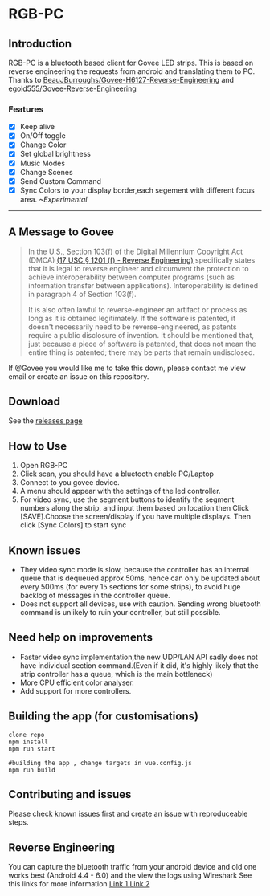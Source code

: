 # RGB-PC

## Introduction

RGB-PC is a bluetooth based client for Govee LED strips. This is based on reverse engineering the requests from android and translating them to PC. Thanks to [BeauJBurroughs/Govee-H6127-Reverse-Engineering](https://github.com/BeauJBurroughs/Govee-H6127-Reverse-Engineering) and [egold555/Govee-Reverse-Engineering](https://github.com/egold555/Govee-Reverse-Engineering)

### Features

- [x] Keep alive
- [x] On/Off toggle
- [x] Change Color
- [x] Set global brightness
- [x] Music Modes
- [x] Change Scenes
- [x] Send Custom Command
- [x] Sync Colors to your display border,each segement with different focus area. <em>~Experimental</em>

---

## A Message to Govee

> In the U.S., Section 103(f) of the Digital Millennium Copyright Act (DMCA) [(17 USC § 1201 (f) - Reverse Engineering)](https://www.law.cornell.edu/uscode/text/17/1201) specifically states that it is legal to reverse engineer and circumvent the protection to achieve interoperability between computer programs (such as information transfer between applications). Interoperability is defined in paragraph 4 of Section 103(f).
>
> It is also often lawful to reverse-engineer an artifact or process as long as it is obtained legitimately. If the software is patented, it doesn't necessarily need to be reverse-engineered, as patents require a public disclosure of invention. It should be mentioned that, just because a piece of software is patented, that does not mean the entire thing is patented; there may be parts that remain undisclosed.

If @Govee you would like me to take this down, please contact me view email or create an issue on this repository.

## Download

See the [releases page](https://github.com/ib0b/RGB-PC/releases)

## How to Use

<ol>
  <li>Open RGB-PC</li>
  <li>Click scan, you should have a bluetooth enable PC/Laptop</li>
  <li>Connect to you govee device.</li>
  <li>A menu should appear with the settings of the led controller.</li>
  <li>For video sync, use the segment buttons to identify the segment numbers along the strip, and input them based on location then Click [SAVE].Choose the screen/display if you have multiple displays. Then click [Sync Colors] to start sync</li>
</ol>

## Known issues

- They video sync mode is slow, because the controller has an internal queue that is dequeued approx 50ms, hence can only be updated about every 500ms (for every 15 sections for some strips), to avoid huge backlog of messages in the controller queue.
- Does not support all devices, use with caution. Sending wrong bluetooth command is unlikely to ruin your controller, but still possible.

## Need help on improvements

- Faster video sync implementation,the new UDP/LAN API sadly does not have individual section command.(Even if it did, it's highly likely that the strip controller has a queue, which is the main bottleneck)
- More CPU efficient color analyser.
- Add support for more controllers.

## Building the app (for customisations)

```
clone repo
npm install
npm run start

#building the app , change targets in vue.config.js
npm run build
```

## Contributing and issues

Please check known issues first and create an issue with reproduceable steps.

## Reverse Engineering

You can capture the bluetooth traffic from your android device and old one works best (Android 4.4 - 6.0) and the view the logs using Wireshark
See this links for more information
[Link 1 ](https://www.nowsecure.com/blog/2017/02/07/bluetooth-packet-capture-on-android-4-4/)
[Link 2 ](https://support.honeywellaidc.com/s/article/How-to-capture-Bluetooth-traffic-from-and-to-an-Android-Device)
